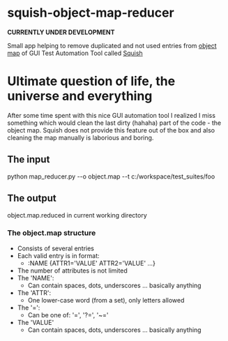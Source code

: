 # squish-object-map-reducer

**CURRENTLY UNDER DEVELOPMENT**

Small app helping to remove duplicated and not used entries from [object map](https://doc.froglogic.com/squish/latest/rg-objectmap.html)
of GUI Test Automation Tool called [Squish](https://www.froglogic.com/)

# Ultimate question of life, the universe and everything
After some time spent with this nice GUI automation tool I realized I miss something which would clean the last dirty 
(hahaha) part of the code - the object map. Squish does not provide this feature out of the box and also cleaning the map 
manually is laborious and boring.  

## The input
python map_reducer.py --o object.map --t c:/workspace/test_suites/foo

## The output
object.map.reduced in current working directory

### The object.map structure
- Consists of several entries
- Each valid entry is in format:
  -  :NAME {ATTR1='VALUE' ATTR2='VALUE' ...}
- The number of attributes is not limited
- The 'NAME':
  - Can contain spaces, dots, underscores ... basically anything
- The 'ATTR':
  - One lower-case word (from a set), only letters allowed
- The '=':
  - Can be one of: '=', '?=', '~='
- The 'VALUE'
  - Can contain spaces, dots, underscores ... basically anything